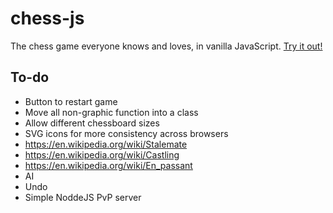 chess-js
=======

The chess game everyone knows and loves, in vanilla JavaScript. [Try it out!](https://atomk.github.io/chess-js/)

## To-do
- Button to restart game
- Move all non-graphic function into a class
- Allow different chessboard sizes
- SVG icons for more consistency across browsers
- https://en.wikipedia.org/wiki/Stalemate
- https://en.wikipedia.org/wiki/Castling
- https://en.wikipedia.org/wiki/En_passant
- AI
- Undo
- Simple NoddeJS PvP server